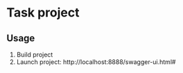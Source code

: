 # Task project

## Usage

1. Build project
2. Launch project: http://localhost:8888/swagger-ui.html#
